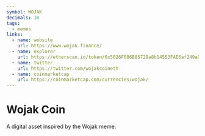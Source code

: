 ```yaml
---
symbol: WOJAK
decimals: 18
tags:
  - memes
links:
  - name: website
    url: https://www.wojak.finance/
  - name: explorer
    url: https://etherscan.io/token/0x5026F006B85729a8b14553FAE6af249aD16c9aaB
  - name: twitter
    url: https://twitter.com/wojakcoineth
  - name: coinmarketcap
    url: https://coinmarketcap.com/currencies/wojak/
---
```


# Wojak Coin

A digital asset inspired by the Wojak meme.

